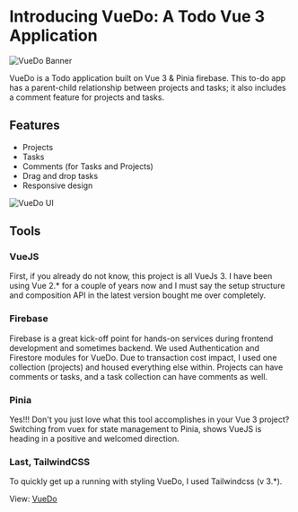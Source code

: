# Introducing VueDo: A Todo Vue 3 Application

![VueDo Banner](https://tallblog.kpomeru.com/posts/wZsztSbIPKYPp0V8bgTJIQUQmGSqJsw0GClIzUw0.svg "VueDo Banner")

VueDo is a Todo application built on Vue 3 & Pinia firebase. This to-do app has a parent-child relationship between projects and tasks; it also includes a comment feature for projects and tasks.

## Features

- Projects
- Tasks
- Comments (for Tasks and Projects)
- Drag and drop tasks
- Responsive design

![VueDo UI](https://tallblog.kpomeru.com/posts/editor/C5WQ41VcytOv3wiMIk2DSGQG78VZ3KbsQcMRFjQg.png "VueDo UI")

## Tools

### VueJS

First, if you already do not know, this project is all VueJs 3. I have been using Vue 2.* for a couple of years now and I must say the setup structure and composition API in the latest version bought me over completely.

### Firebase

Firebase is a great kick-off point for hands-on services during frontend development and sometimes backend. We used Authentication and Firestore modules for VueDo. Due to transaction cost impact, I used one collection (projects) and housed everything else within. Projects can have comments or tasks, and a task collection can have comments as well.

### Pinia

Yes!!! Don't you just love what this tool accomplishes in your Vue 3 project? Switching from vuex for state management to Pinia, shows VueJS is heading in a positive and welcomed direction.

### Last, TailwindCSS

To quickly get up a running with styling VueDo, I used Tailwindcss (v 3.*).

View: [VueDo](https://vuedo.kpomeru.com/)
